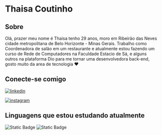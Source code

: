 
# Thaisa Coutinho

## Sobre

Olá, prazer meu nome é Thaisa tenho 29 anos, moro em Ribeirão das Neves cidade metropolitana de Belo Horizonte - Minas Gerais.
Trabalho como Coordenadora de salão em um restaurante e
atualmente estou fazendo um curso de Rede de Computadores na Faculdade Estacio de Sá, e alguns outros na plataforma Dio para me tornar uma desenvolvedora back-end, gosto muito da area de tecnologia ❤️ 

## Conecte-se comigo
[![linkedin](https://img.shields.io/badge/linkedin-000?style=for-the-badge&logo=linkedin&logoColor=blue)](https://www.linkedin.com/in/thaisa-coutinho-88a208306)

[![instagram](https://img.shields.io/badge/instagram-000?style=for-the-badge&logo=instagram&logoColor=blue)](https://www.instagram.com/thaisa_fcoutinho?igsh=MW10cW85M3RmYmlxbw==)

## Linguagens que estou estudando atualmente

<img alt="Static Badge" src="https://img.shields.io/badge/Python%20-%20Red?style=plastic&logo=python&labelColor=red&color=red">

<img alt="Static Badge" src="https://img.shields.io/badge/Linguagem%20C%20-%20Red?style=plastic&logo=Linguagem%20c&labelColor=red&color=red">




